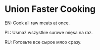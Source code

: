 # Union Faster Cooking

EN:
Cook all raw meats at once.

PL:
Usmaż wszystkie surowe mięsa na raz.

RU:
Готовьте все сырое мясо сразу.

